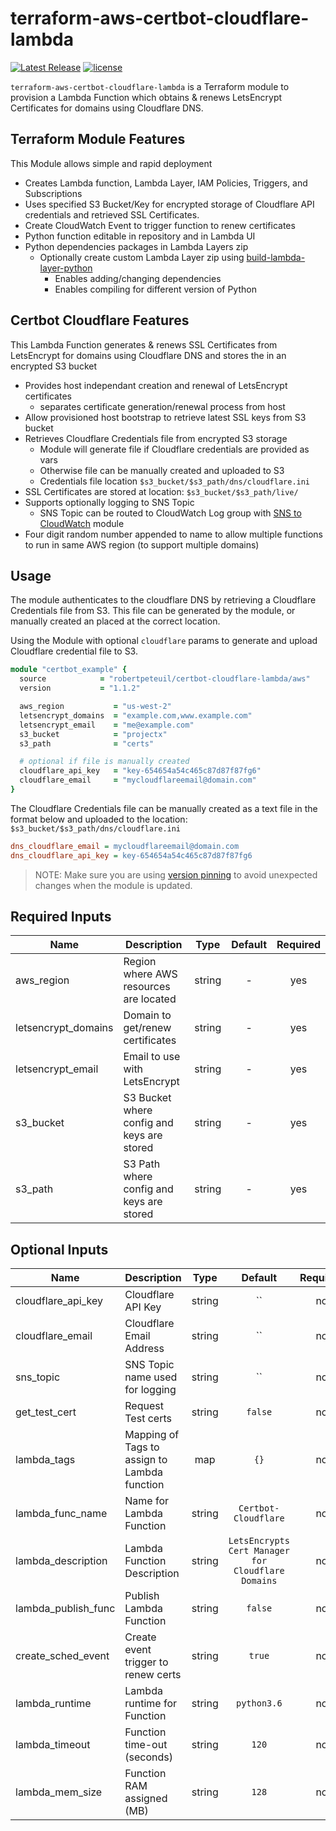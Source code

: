 # terraform-aws-certbot-cloudflare-lambda

[![Latest Release](https://img.shields.io/github/release/robertpeteuil/terraform-aws-certbot-cloudflare-lambda.svg)](https://github.com/robertpeteuil/terraform-aws-certbot-cloudflare-lambda) [![license](https://img.shields.io/github/license/robertpeteuil/terraform-aws-certbot-cloudflare-lambda.svg?colorB=2067b8)](https://github.com/robertpeteuil/terraform-aws-certbot-cloudflare-lambda)

`terraform-aws-certbot-cloudflare-lambda` is a Terraform module to provision a Lambda Function which obtains & renews LetsEncrypt Certificates for domains using Cloudflare DNS.

## Terraform Module Features

This Module allows simple and rapid deployment

- Creates Lambda function, Lambda Layer, IAM Policies, Triggers, and Subscriptions
- Uses specified S3 Bucket/Key for encrypted storage of Cloudflare API credentials and retrieved SSL Certificates.
- Create CloudWatch Event to trigger function to renew certificates
- Python function editable in repository and in Lambda UI
- Python dependencies packages in Lambda Layers zip
  - Optionally create custom Lambda Layer zip using [build-lambda-layer-python](https://github.com/robertpeteuil/build-lambda-layer-python)
    - Enables adding/changing dependencies
    - Enables compiling for different version of Python

## Certbot Cloudflare Features

This Lambda Function generates & renews SSL Certificates from LetsEncrypt for domains using Cloudflare DNS and stores the in an encrypted S3 bucket

- Provides host independant creation and renewal of LetsEncrypt certificates
  - separates certificate generation/renewal process from host
- Allow provisioned host bootstrap to retrieve latest SSL keys from S3 bucket
- Retrieves Cloudflare Credentials file from encrypted S3 storage
  - Module will generate file if Cloudflare credentials are provided as vars
  - Otherwise file can be manually created and uploaded to S3
  - Credentials file location `$s3_bucket/$s3_path/dns/cloudflare.ini`
- SSL Certificates are stored at location: `$s3_bucket/$s3_path/live/`
- Supports optionally logging to SNS Topic
  - SNS Topic can be routed to CloudWatch Log group with [SNS to CloudWatch](https://github.com/robertpeteuil/terraform-aws-sns-to-cloudwatch-logs-lambda) module
- Four digit random number appended to name to allow multiple functions to run in same AWS region (to support multiple domains)

## Usage

The module authenticates to the cloudflare DNS by retrieving a Cloudflare Credentials file from S3.  This file can be generated by the module, or manually created an placed at the correct location.

Using the Module with optional `cloudflare` params to generate and upload Cloudflare credential file to S3.

``` ruby
module "certbot_example" {
  source            = "robertpeteuil/certbot-cloudflare-lambda/aws"
  version           = "1.1.2"

  aws_region           = "us-west-2"
  letsencrypt_domains  = "example.com,www.example.com"
  letsencrypt_email    = "me@example.com"
  s3_bucket            = "projectx"
  s3_path              = "certs"

  # optional if file is manually created
  cloudflare_api_key   = "key-654654a54c465c87d87f87fg6"
  cloudflare_email     = "mycloudflareemail@domain.com"
}
```

The Cloudflare Credentials file can be manually created as a text file in the format below and uploaded to the location: `$s3_bucket/$s3_path/dns/cloudflare.ini`

``` ini
dns_cloudflare_email = mycloudflareemail@domain.com
dns_cloudflare_api_key = key-654654a54c465c87d87f87fg6
```

> NOTE: Make sure you are using [version pinning](https://www.terraform.io/docs/modules/usage.html#module-versions) to avoid unexpected changes when the module is updated.

## Required Inputs

| Name | Description | Type | Default | Required |
|------|-------------|:----:|:-----:|:-----:|
| aws_region | Region where AWS resources are located | string | - | yes |
| letsencrypt_domains | Domain to get/renew certificates | string | - | yes |
| letsencrypt_email | Email to use with LetsEncrypt  | string | - | yes |
| s3_bucket | S3 Bucket where config and keys are stored | string | - | yes |
| s3_path | S3 Path where config and keys are stored | string | - | yes |

## Optional Inputs

| Name | Description | Type | Default | Required |
|------|-------------|:----:|:-----:|:-----:|
| cloudflare_api_key | Cloudflare API Key | string | `` | no |
| cloudflare_email | Cloudflare Email Address | string | `` | no |
| sns_topic | SNS Topic name used for logging | string | `` | no |
| get_test_cert | Request Test certs | string | `false` | no |
| lambda_tags | Mapping of Tags to assign to Lambda function | map | `{}` | no |
| lambda_func_name | Name for Lambda Function | string | `Certbot-Cloudflare` | no |
| lambda_description | Lambda Function Description | string | `LetsEncrypts Cert Manager for Cloudflare Domains` | no |
| lambda_publish_func | Publish Lambda Function | string | `false` | no |
| create_sched_event | Create event trigger to renew certs | string | `true` | no |
| lambda_runtime | Lambda runtime for Function | string | `python3.6` | no |
| lambda_timeout | Function time-out (seconds) | string | `120` | no |
| lambda_mem_size | Function RAM assigned (MB) | string | `128` | no |
